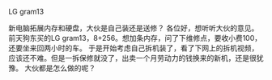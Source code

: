 LG gram13

新电脑拓展内存和硬盘，大伙是自己装还是送修？
    各位好，想听听大伙的意见。
    前天狗东买的LG gram13，8+256。想加条内存，问了下维修点，要收小费100，还要坐来回两小时的车。
    于是开始考虑自己拆机装了，看了下网上的拆机视频，应该还不难。但是一拆保修就没了，出卖一个月劳动力的钱换来的新机，还是很犹豫。
    大伙都是怎么做的呢？


